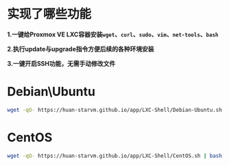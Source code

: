 # 实现了哪些功能

**1.一键给Proxmox VE LXC容器安装`wget`、`curl`、`sudo`、`vim`、`net-tools`、`bash`**

**2.执行update与upgrade指令方便后续的各种环境安装**

**3.一键开启SSH功能，无需手动修改文件**

# Debian\Ubuntu
```bash
wget -qO- https://huan-starvm.github.io/app/LXC-Shell/Debian-Ubuntu.sh | bash
```
# CentOS
```bash
wget -qO- https://huan-starvm.github.io/app/LXC-Shell/CentOS.sh | bash
```
